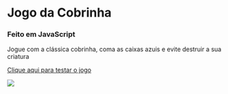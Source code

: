 # Jogo da Cobrinha
### Feito em JavaScript
<p>Jogue com a clássica cobrinha, coma as caixas azuis e evite destruir a sua criatura</p>
<a href="https://freddydanilo.github.io/jogodacobrinha/">Clique aqui para testar o jogo</a>
<p></p>
<img src="https://user-images.githubusercontent.com/71949651/198746608-f45f9819-c1a3-4d74-b987-bb452211df5d.png"/>
